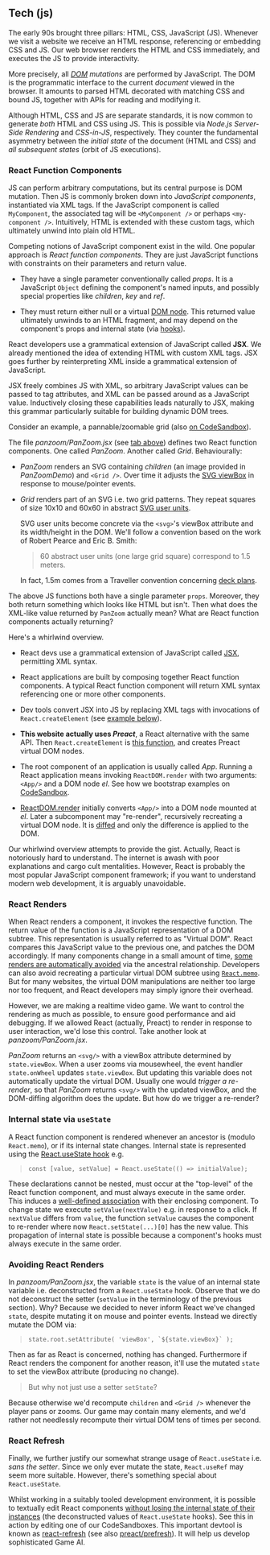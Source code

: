 ## Tech (js)

The early 90s brought three pillars: HTML, CSS, JavaScript (JS).
Whenever we visit a website we receive an HTML response, referencing or embedding CSS and JS.
Our web browser renders the HTML and CSS immediately,
and executes the JS to provide interactivity.

<aside>

More precisely, all _[DOM](https://en.wikipedia.org/wiki/Document_Object_Model#JavaScript) mutations_ are performed by JavaScript.
The DOM is the programmatic interface to the current _document_ viewed in the browser.
It amounts to parsed HTML decorated with matching CSS and bound JS, together with APIs for reading and modifying it.

</aside>

Although HTML, CSS and JS are separate standards, 
it is now common to generate _both_ HTML and CSS using JS.
This is possible via _Node.js Server-Side Rendering_ and _CSS-in-JS_, respectively.
They counter the fundamental asymmetry between the _initial state_ of the document (HTML and CSS) and _all subsequent states_ (orbit of JS executions).


### React Function Components

JS can perform arbitrary computations, but its central purpose is DOM mutation.
Then JS is commonly broken down into _JavaScript components_, instantiated via XML tags.
If the JavaScript component is called `MyComponent`, the associated tag will be `<MyComponent />` or perhaps `<my-component />`.
Intuitively, HTML is extended with these custom tags, which ultimately unwind into plain old HTML.

Competing notions of JavaScript component exist in the wild.
One popular approach is _React function components_.
They are just JavaScript functions with constraints on their parameters and return value.

- They have a single parameter conventionally called _props_.
  It is a JavaScript `Object` defining the component's named inputs,
  and possibly special properties like _children_, _key_ and _ref_.

- They must return either null or a virtual [DOM node](https://developer.mozilla.org/en-US/docs/Web/API/Node).
  This returned value ultimately unwinds to an HTML fragment,
  and may depend on the component's props and internal state (via [hooks](https://reactjs.org/docs/hooks-intro.html)).

React developers use a grammatical extension of JavaScript called **JSX**.
We already mentioned the idea of extending HTML with custom XML tags.
JSX goes further by reinterpreting XML inside a grammatical extension of JavaScript.

<aside>

JSX freely combines JS with XML, so arbitrary JavaScript values can be passed to tag attributes, and XML can be passed around as a JavaScript value. Inductively closing these capabilities leads naturally to JSX, making this grammar particularly suitable for building dynamic DOM trees.

</aside>

Consider an example, a pannable/zoomable grid (also [on CodeSandbox](https://codesandbox.io/s/rogue-markup-panzoom-yq060?file=/src/panzoom/PanZoom.jsx "@new-tab")).

<div
  class="tabs"
  height="400"
  name="panzoom"
  tabs="[
    { key: 'component', filepath: 'example/PanZoomDemo' },
    { key: 'code', filepath: 'panzoom/PanZoom.jsx', folds: [{ line: 9, ch: 0 }] },
    { key: 'code', filepath: 'example/PanZoomDemo.jsx' },
  ]"
></div>

The file _panzoom/PanZoom.jsx_ (see [tab above](#command "open-tab panzoom panzoom/PanZoom.jsx")) defines two React function components.
One called _PanZoom_.
Another called _Grid_.
Behaviourally:

- _PanZoom_ renders an SVG containing _children_ (an image provided in _PanZoomDemo_) and `<Grid />`. Over time it adjusts the [SVG viewBox](https://developer.mozilla.org/en-US/docs/Web/SVG/Attribute/viewBox) in response to mouse/pointer events.

- _Grid_ renders part of an SVG i.e. two grid patterns.
  They repeat squares of size 10x10 and 60x60 in abstract [SVG user units](https://www.w3.org/TR/SVG2/coords.html#TermUserUnits).

  <aside title="svg-user-units">
  
  SVG user units become concrete via the `<svg>`'s viewBox attribute and its width/height in the DOM.
  We'll follow a convention based on the work of Robert Pearce and Eric B. Smith: 
  > 60 abstract user units (one large grid square) correspond to 1.5 meters.

  In fact, 1.5m comes from a Traveller convention concerning [deck plans](https://wiki.travellerrpg.com/Deck_Plan).

  </aside>

The above JS functions both have a single parameter `props`.
Moreover, they both return something which looks like HTML but isn't.
Then what does the XML-like value returned by `PanZoom` actually mean?
What are React function components actually returning?
<!-- For example, _PanZoom_ renders _Grid_ by using the XML tag `<Grid/>`.
Notice that React function components are functions, but syntactically they are not invoked like functions i.e. we don't write `Grid(props)`. -->

Here's a whirlwind overview.

- React devs use a grammatical extension of JavaScript called [JSX](https://en.wikipedia.org/wiki/JSX_(JavaScript) "@new-tab"), permitting XML syntax.
- React applications are built by composing together React function components. A typical React function component will return XML syntax referencing one or more other components.

- Dev tools convert JSX into JS by replacing XML tags with invocations of `React.createElement` (see [example below](#command "open-tab jsx-to-js")).
- **This website actually uses _Preact_**, a React alternative with the same API.
  Then `React.createElement` is [this function](https://github.com/preactjs/preact/blob/master/src/create-element.js "@new-tab"),
  and creates Preact virtual DOM nodes.
- The root component of an application is usually called _App_.
  Running a React application means invoking `ReactDOM.render`
  with two arguments: `<App/>` and a DOM node _el_. See how we bootstrap examples on [CodeSandbox](https://codesandbox.io/s/rogue-markup-panzoom-yq060?file=/src/index.js "@new-tab").

- [ReactDOM.render](https://github.com/preactjs/preact/blob/master/src/render.js "@new-tab") initially converts `<App/>` into a DOM node mounted at _el_.
  Later a subcomponent may "re-render", recursively recreating a virtual DOM node.
  It is [diffed](https://github.com/preactjs/preact/blob/master/src/diff/index.js "@new-tab")  and only the difference is applied to the DOM.

<div
  class="tabs"
  name="jsx-to-js"
  height="340"
  tabs="[ { key: 'code', filepath: 'example/jsx-to-js.jsx' } ]"
></div>

<aside>

Our whirlwind overview attempts to provide the gist.
Actually, React is notoriously hard to understand. 
The internet is awash with poor explanations and cargo cult mentalities.
However, React is probably the most popular JavaScript component framework;
if you want to understand modern web development, it is arguably unavoidable.

</aside>

### React Renders

<!--
Websites respond to interaction, sometimes without changing the DOM.
When they do mutate the DOM, they usually don't continually do so.
For example, zooming a map can be done with a CSS transform and a pre-existing CSS transition.
As another example, showing additional search results amounts to a single mutation.
-->

When React renders a component, it invokes the respective function.
The return value of the function is a JavaScript representation of a DOM subtree.
This representation is usually referred to as "Virtual DOM".
React compares this JavaScript value to the previous one, and patches the DOM accordingly.
If many components change in a small amount of time, [some renders are automatically avoided](https://github.com/preactjs/preact/blob/ebd87f3005d9558bfd3c5f38e0496a5d19553441/src/component.js#L221 "@new-tab") via the ancestral relationship.
Developers can also avoid recreating a particular virtual DOM subtree using [`React.memo`](https://github.com/preactjs/preact/blob/master/compat/src/memo.js "@new-tab").
But for many websites, the virtual DOM manipulations are neither too large nor too frequent, and React developers may simply ignore their overhead.

However, we are making a realtime video game.
We want to control the rendering as much as possible, to ensure good performance and aid debugging.
If we allowed React (actually, Preact) to render in response to user interaction, we'd lose this control.
Take another look at _panzoom/PanZoom.jsx_.

<div
  class="tabs"
  height="360"
  name="panzoom-again"
  tabs="[
    { key: 'code', filepath: 'panzoom/PanZoom.jsx', idSuffix: '1' },
    { key: 'code', filepath: 'geom/rect.js' },
  ]"
></div>

_PanZoom_ returns an `<svg/>` with a viewBox attribute determined by `state.viewBox`.
When a user zooms via mousewheel, the event handler `state.onWheel` updates `state.viewBox`.
But updating this variable does not automatically update the virtual DOM.
Usually one would _trigger a re-render_, so that _PanZoom_ returns `<svg/>` with the updated viewBox, and the DOM-diffing algorithm does the update.
But how do we trigger a re-render?

### Internal state via `useState`

A React function component is rendered whenever an ancestor is (modulo `React.memo`), or if its internal state changes. Internal state is represented using the [React.useState hook](https://reactjs.org/docs/hooks-state.html) e.g.

> `const [value, setValue] = React.useState(() => initialValue);`

These declarations cannot be nested, must occur at the "top-level" of the React function component, and must always execute in the same order.
This induces a [well-defined association](https://github.com/preactjs/preact/blob/98f130ee8695c2b4f7535205ddf02168192cdcac/hooks/src/index.js#L109 "@new-tab") with their enclosing component.
To change state we execute `setValue(nextValue)` e.g. in response to a click. If `nextValue` differs from `value`, the function `setValue` causes the component to re-render where now `React.setState(...)[0]` has the new value.
This propagation of internal state is possible because a component's hooks must always execute in the same order.

### Avoiding React Renders

In _panzoom/PanZoom.jsx_, the variable `state` is the value of an internal state variable i.e. deconstructed from a `React.useState` hook. Observe that we do not deconstruct the setter (`setValue` in the terminology of the previous section).
Why?
Because we decided to never inform React we've changed `state`, despite mutating it on mouse and pointer events.
Instead we directly mutate the DOM via:

> ``state.root.setAttribute( 'viewBox', `${state.viewBox}` );``

<!-- By the way, `` `${state.viewBox}` `` amounts to `state.viewBox.toString()` which is defined in [geom/rect.js](#command "open-tab panzoom-again geom/rect.js"). -->

Then as far as React is concerned, nothing has changed.
Furthermore if React renders the component for another reason, it'll use the mutated `state` to set the viewBox attribute (producing no change).
> But why not just use a setter `setState`?

Because otherwise we'd recompute `children` and `<Grid />` whenever the player pans or zooms.
Our game may contain many elements, and we'd rather not needlessly recompute their virtual DOM tens of times per second.

<!-- The above situation is handled by a single DOM mutation.
In more complex situations we might integrate [Web Components](https://developer.mozilla.org/en-US/docs/Web/Web_Components).
More on that later. -->

<!-- ### CSS inside JS

Traditionally, CSS is provided in separate files,
linked in the `<head/>` and referenced by DOM elements via their space-separated attribute `class`.
Both _PanZoom_ and _PanZoomDemo_ above are styled using CSS-in-JS.
This means the CSS is written inside JS or JSX files, often together with the React component it applies to.
The npm module [Goober](https://www.npmjs.com/package/goober) handles this for us. -->

### React Refresh

Finally, we further justify our somewhat strange usage of `React.useState` i.e. _sans the setter_.
Since we only ever mutate the state, `React.useRef` may seem more suitable.
However, there's something special about `React.useState`.

Whilst working in a suitably tooled development environment, it is possible to textually edit React components [without losing the internal state of their instances](https://www.npmjs.com/package/react-refresh) (the deconstructed values of `React.useState` hooks).
See this in action by editing one of our CodeSandboxes.
This important devtool is known as [react-refresh](https://www.npmjs.com/package/react-refresh) (see also [preact/prefresh](https://github.com/preactjs/prefresh)).
It will help us develop sophisticated Game AI.
